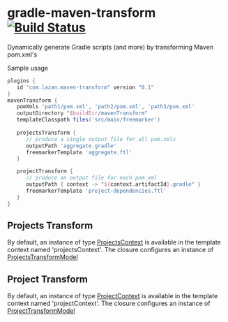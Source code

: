 # gradle-maven-transform [![Build Status](https://travis-ci.org/uklance/gradle-maven-transform.svg?branch=master)](https://travis-ci.org/uklance/gradle-maven-transform)

Dynamically generate Gradle scripts (and more) by transforming Maven pom.xml's

Sample usage

```groovy
plugins {
   id "com.lazan.maven-transform" version "0.1"
}
mavenTransform {
   pomXmls 'path1/pom.xml', 'path2/pom.xml', 'path3/pom.xml'
   outputDirectory "$buildDir/mavenTransform"
   templateClasspath files('src/main/freemarker')
   
   projectsTransform {
      // produce a single output file for all pom.xmls
      outputPath 'aggregate.gradle'
      freemarkerTemplate 'aggregate.ftl'
   }

   projectTransform {
      // produce an output file for each pom.xml
      outputPath { context -> "${context.artifactId}.gradle" }
      freemarkerTemplate 'project-dependencies.ftl'
   }
}
```

## Projects Transform

By default, an instance of type [ProjectsContext](https://github.com/uklance/gradle-maven-transform/blob/master/plugin/src/main/groovy/com/lazan/maven/transform/ProjectsContext.java) is available in the template context named 'projectsContext'. The closure configures an instance of [ProjectsTransformModel](https://github.com/uklance/gradle-maven-transform/blob/master/plugin/src/main/groovy/com/lazan/maven/transform/ProjectsTransformModel.java)

## Project Transform

By default, an instance of type [ProjectContext](https://github.com/uklance/gradle-maven-transform/blob/master/plugin/src/main/groovy/com/lazan/maven/transform/ProjectContext.java) is available in the template context named 'projectContext'. The closure configures an instance of [ProjectTransformModel](https://github.com/uklance/gradle-maven-transform/blob/master/plugin/src/main/groovy/com/lazan/maven/transform/ProjectTransformModel.java)
